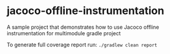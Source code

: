 # jacoco-offline-instrumentation

A sample project that demonstrates how to use Jacoco offline instrumentation for multimodule gradle project

To generate full coverage report run:
`./gradlew clean report`
